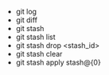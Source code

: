 - git log 
- git diff 
- git stash
- git stash list
- git stash drop <stash_id>
- git stash clear
- git stash apply stash@{0}
